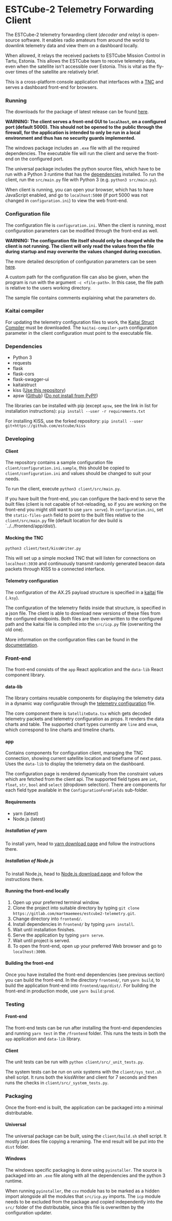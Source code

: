 # ESTCube-2 Telemetry Forwarding Client

The ESTCube-2 telemetry forwarding client (_decoder and relay_) is open-source software. It enables radio amateurs from around the world to downlink telemetry data and view them on a dashboard locally.

When allowed, it relays the received packets to ESTCube Mission Control in Tartu, Estonia. This allows the ESTCube team to receive telemetry data, even when the satellite isn't accessible over Estonia. This is vital as the fly-over times of the satellite are relatively brief.

This is a cross-platform console application that interfaces with a [TNC](https://en.wikipedia.org/wiki/Terminal_node_controller) and serves a dashboard front-end for browsers.

### Running

The downloads for the package of latest release can be found [here](https://github.com/estcube/Telemetry-Forwarding-Client/releases).

**WARNING: The client serves a front-end GUI to `localhost`, on a configured port (default 5000). This should not be opened to the**
**public through the firewall, for the application is intended to only be run in a local environment and thus has no security guards implemented.**

The windows package includes an `.exe` file with all the required dependencies.
The executable file will run the client and serve the front-end on the configured port.

The universal package includes the python source files, which have to be run with a Python 3 runtime that has the [dependencies](#dependencies) installed.
To run the client, run the `src/main.py` file with Python 3 (e.g. `python3 src/main.py`).

When client is running, you can open your browser, which has to have JavaScript enabled, and go to `localhost:5000`
(if port 5000 was not changed in `configuration.ini`) to view the web front-end.

### Configuration file

The configuration file is `configuration.ini`. When the client is running, most configuration parameters can be modified through the front-end as well.

**WARNING: The configuration file itself should only be changed while the client is not running. The client will only read the values from the file during startup and may overwrite the values changed during execution.**

The more detailed description of configuration parameters can be seen [here](/doc/configuration.md).

A custom path for the configuration file can also be given, when the program is run with the argument `-c <file-path>`. In this case, the file path is relative to the users working directory.

The sample file contains comments explaining what the parameters do.

### Kaitai compiler

For updating the telemetry configuration files to work, the [Kaitai Struct Compiler](http://kaitai.io/) must be downloaded.
The `kaitai-compiler-path` configuration parameter in the client configuration must point to the executable file.

### Dependencies

* Python 3
* requests
* flask
* flask-cors
* flask-swagger-ui
* kaitaistruct
* kiss ([Use this repository](https://github.com/estcube/kiss))
* apsw ([Github](https://github.com/rogerbinns/apsw)) ([Do not install from PyPI!](https://rogerbinns.github.io/apsw/download.html#easy-install-pip-pypi))

The libraries can be installed with pip (except `apsw`, see the link in list for installation instructions): `pip install --user -r requirements.txt`

For installing KISS, use the forked repository: `pip install --user git+https://github.com/estcube/kiss`

### Developing

#### Client

The repository contains a sample configuration file `client/configuration.ini.sample`, this should be copied to `client/configuration.ini` and values should be changed to suit your needs.

To run the client, execute `python3 client/src/main.py`.

If you have built the front-end, you can configure the back-end to serve the built files (client is not capable of hot-reloading, so if you are working on the front-end you might still want to use `yarn serve`).
In `configuration.ini`, set the `static-files-path` field to point to the built files relative to the `client/src/main.py` file (default location for dev build is `../../frontend/app/dist/).

#### Mocking the TNC

```
python3 client/test/kissWriter.py
```

This will set up a simple mocked TNC that will listen for connections on `localhost:3030` and continuously transmit randomly generated beacon data packets through KISS to a connected interface.

#### Telemetry configuration

The configuration of the AX.25 payload structure is specified in a [kaitai](http://kaitai.io/#what-is-it) file (`.ksy`).

The configuration of the telemetry fields inside that structure, is specified in a json file. The client is able to download
new versions of these files from the configured endpoints. Both files are then overwritten to the configured path and the kaitai
file is compiled into the `src/icp.py` file (overwriting the old one).

More information on the configuration files can be found in the [documentation](/doc/data_conf_spec.md).

### Front-end

The front-end consists of the `app` React application and the `data-lib` React component library.

#### data-lib

The library contains reusable components for displaying the telemetry data in a dynamic way configurable through the
[telemetry configuration](#telemetry-configuration) file.

The core component there is `SatelliteData.tsx` which gets decoded telemetry packets and telemetry configuration as props.
It renders the data charts and table.
The supported chart types currently are `line` and `enum`, which correspond to line charts and timeline charts.

#### app

Contains components for configuration client, managing the TNC connection, showing current satellite location and timeframe
of next pass. Uses the `data-lib` to display the telemetry data on the dashboard.

The configuration page is rendered dynamically from the constraint values which are fetched from the client api.
The supported field types are `int`, `float`, `str`, `bool` and `select` (dropdown selection).
There are components for each field type available in the `ConfigurationFormFields` sub-folder.

#### Requirements

* yarn (latest)
* Node.js (latest)

##### Installation of yarn

To install yarn, head to [yarn download page](https://yarnpkg.com/lang/en/docs/install/) and follow the instructions there.

##### Installation of Node.js

To install Node.js, head to [Node.js download page](https://nodejs.org/en/) and follow the instructions there.

#### Running the front-end locally

1.  Open up your preferred terminal window.
2.  Clone the project into suitable directory by typing `git clone https://gitlab.com/martmaemees/estcube2-telemetry.git`.
3.  Change directory into `frontend/`.
4.  Install dependencies in `frontend/` by typing `yarn install`.
5.  Wait until installation finishes.
6.  Serve the application by typing `yarn serve`.
7.  Wait until project is served.
8.  To open the front-end, open up your preferred Web browser and go to `localhost:3000`.

#### Building the front-end

Once you have installed the front-end dependencies (see previous section) you can build the front-end.
In the directory `frontend/`, run `yarn build`, to build the application front-end into `frontend/app/dist/`.
For building the front-end in production mode, use `yarn build:prod`.

### Testing

#### Front-end

The front-end tests can be run after installing the front-end dependencies and running `yarn test` in the
`/frontend` folder. This runs the tests in both the `app` application and `data-lib` library.

#### Client

The unit tests can be run with `python client/src/_unit_tests.py`.

The system tests can be run on unix systems with the `client/sys_test.sh` shell script. It runs both the kissWriter and
client for 7 seconds and then runs the checks in `client/src/_system_tests.py`.

### Packaging

Once the front-end is built, the application can be packaged into a minimal distributable.

#### Universal

The universal package can be built, using the `client/build.sh` shell script. It mostly just does file copying a renaming.
The end result will be put into the `dist` folder.

#### Windows

The windows specific packaging is done using `pyinstaller`. The source is packaged into an `.exe` file along with
all the dependencies and the python 3 runtime.

When running `pyinstaller`, the `csv` module has to be marked as a hidden import alongside all the modules that
`src/icp.py` imports. The `icp` module needs to be excluded from the package and copied independently into the `src/`
folder of the distributable, since this file is overwritten by the configuration updater.
